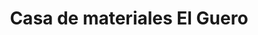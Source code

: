 ---
title: "Casa de materiales El Guero"
url: /nicolas-romero/casa-de-materiales-el-guero/
shop: comercio
---